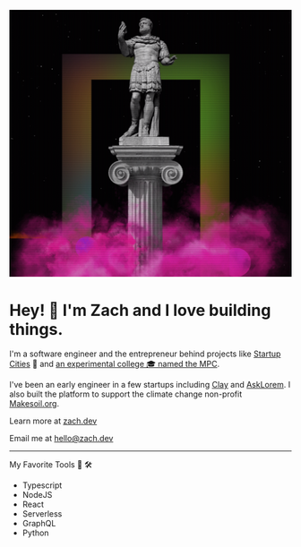 ![screenshot of zach.dev](https://github.com/zcaceres/zcaceres/blob/master/screenshot.png)

# Hey! 👋 I'm Zach and I love building things.

I'm a software engineer and the entrepreneur behind projects like [Startup Cities](https://perma.cc/BGG5-HBXW) 🌆 and [an experimental college 🎓 named the MPC](https://mpc.ufm.edu/).

I've been an early engineer in a few startups including [Clay](https://www.clay.run) and [AskLorem](https://www.asklorem.com). I also built the platform to support the climate change non-profit [Makesoil.org](https://www.makesoil.org).

Learn more at [zach.dev](https://www.zach.dev)

Email me at [hello@zach.dev](mailto:hello@zach.dev)

_____

My Favorite Tools 🧰 🛠️
- Typescript
- NodeJS
- React
- Serverless
- GraphQL
- Python
